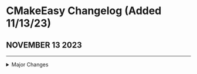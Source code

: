 # CMakeEasy Changelog (Added 11/13/23)

## NOVEMBER 13 2023
----------------

<details>

<summary>Major Changes</summary>

- Program version updated to 1.1
- cmakeeasy txt file directory changed from `/opt/local` to `/etc/local`
- Updated `install.sh` script to remove old text data.

<summary>Developer Notes</summary>
- It's my own fault for not understanding the relationship of `/opt` compared to `/etc`
- As such, I updated the program data and relocated everything to `/etc/local`
- While text files are NOT config files, they are required for CMakeEasy to function.

</details>